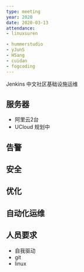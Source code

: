 ```yaml
---
type: meeting
year: 2020
date: 2020-03-13
attendance:
- linuxsuren

- hummerstudio
- yJunS
- H5ang
- cuidan
- fogcoding
---
```


Jenkins 中文社区基础设施运维

## 服务器
* 阿里云2台
* UCloud 规划中

## 告警

## 安全

## 优化

## 自动化运维

## 人员要求
* 自我驱动
* git
* linux
